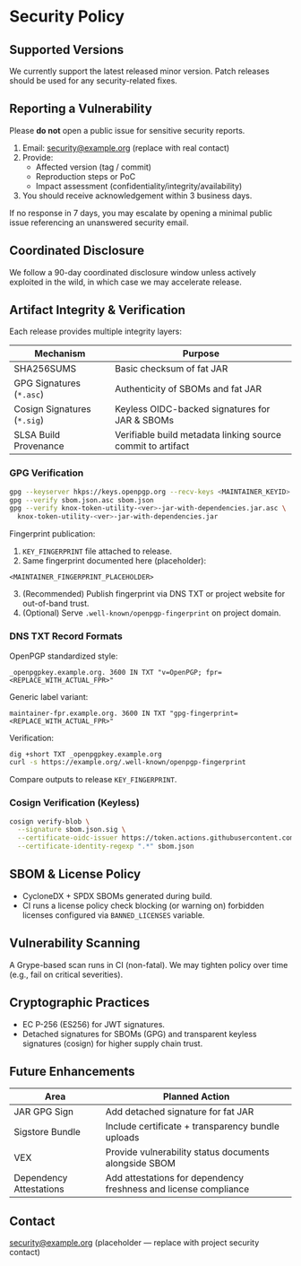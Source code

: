 # Security Policy

## Supported Versions
We currently support the latest released minor version. Patch releases should be used for any security-related fixes.

## Reporting a Vulnerability
Please **do not** open a public issue for sensitive security reports.

1. Email: security@example.org (replace with real contact)
2. Provide:
   - Affected version (tag / commit)
   - Reproduction steps or PoC
   - Impact assessment (confidentiality/integrity/availability)
3. You should receive acknowledgement within 3 business days.

If no response in 7 days, you may escalate by opening a minimal public issue referencing an unanswered security email.

## Coordinated Disclosure
We follow a 90-day coordinated disclosure window unless actively exploited in the wild, in which case we may accelerate release.

## Artifact Integrity & Verification
Each release provides multiple integrity layers:

| Mechanism | Purpose |
|-----------|---------|
| SHA256SUMS | Basic checksum of fat JAR |
| GPG Signatures (`*.asc`) | Authenticity of SBOMs and fat JAR |
| Cosign Signatures (`*.sig`) | Keyless OIDC-backed signatures for JAR & SBOMs |
| SLSA Build Provenance | Verifiable build metadata linking source commit to artifact |

### GPG Verification
```bash
gpg --keyserver hkps://keys.openpgp.org --recv-keys <MAINTAINER_KEYID>
gpg --verify sbom.json.asc sbom.json
gpg --verify knox-token-utility-<ver>-jar-with-dependencies.jar.asc \
  knox-token-utility-<ver>-jar-with-dependencies.jar
```

Fingerprint publication:
1. `KEY_FINGERPRINT` file attached to release.
2. Same fingerprint documented here (placeholder):
```
<MAINTAINER_FINGERPRINT_PLACEHOLDER>
```
3. (Recommended) Publish fingerprint via DNS TXT or project website for out-of-band trust.
4. (Optional) Serve `.well-known/openpgp-fingerprint` on project domain.

### DNS TXT Record Formats
OpenPGP standardized style:
```
_openpgpkey.example.org. 3600 IN TXT "v=OpenPGP; fpr=<REPLACE_WITH_ACTUAL_FPR>"
```

Generic label variant:
```
maintainer-fpr.example.org. 3600 IN TXT "gpg-fingerprint=<REPLACE_WITH_ACTUAL_FPR>"
```

Verification:
```bash
dig +short TXT _openpgpkey.example.org
curl -s https://example.org/.well-known/openpgp-fingerprint
```
Compare outputs to release `KEY_FINGERPRINT`.

### Cosign Verification (Keyless)
```bash
cosign verify-blob \
  --signature sbom.json.sig \
  --certificate-oidc-issuer https://token.actions.githubusercontent.com \
  --certificate-identity-regexp ".*" sbom.json
```

## SBOM & License Policy
- CycloneDX + SPDX SBOMs generated during build.
- CI runs a license policy check blocking (or warning on) forbidden licenses configured via `BANNED_LICENSES` variable.

## Vulnerability Scanning
A Grype-based scan runs in CI (non-fatal). We may tighten policy over time (e.g., fail on critical severities).

## Cryptographic Practices
- EC P-256 (ES256) for JWT signatures.
- Detached signatures for SBOMs (GPG) and transparent keyless signatures (cosign) for higher supply chain trust.

## Future Enhancements
| Area | Planned Action |
|------|----------------|
| JAR GPG Sign | Add detached signature for fat JAR |
| Sigstore Bundle | Include certificate + transparency bundle uploads |
| VEX | Provide vulnerability status documents alongside SBOM |
| Dependency Attestations | Add attestations for dependency freshness and license compliance |

## Contact
security@example.org (placeholder — replace with project security contact)
